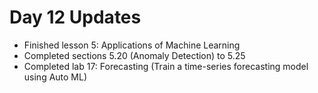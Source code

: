 # Day 12 Updates

- Finished lesson 5: Applications of Machine Learning
- Completed sections 5.20 (Anomaly Detection) to 5.25
- Completed lab 17: Forecasting (Train a time-series forecasting model using Auto ML)
